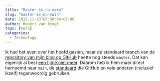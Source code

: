 ```yaml
---
title: "Master is nu main"
slug: "master-is-nu-main"
date: 2022-11-13T07:50:04+01:00
author: Robert van Bregt
tags: [meta]
categories:
  - Technology
---
```

Ik had het even over het hoofd gezien, maar de standaard branch van de [repository van mijn blog op GitHub][repo] heette nog steeds `master`. Dat kan eigenlijk al best [een tijdje niet meer][theserverside]. Daarom heb ik hem maar direct hernoemd naar `main`, de [standaard][renaming] die GitHub en vele anderen (inclusief ikzelf) tegenwoordig gebruiken.

[repo]: https://github.com/metbril/robertvanbregt-nl
[theserverside]: https://www.theserverside.com/feature/Why-GitHub-renamed-its-master-branch-to-main
[renaming]: https://github.com/github/renaming
